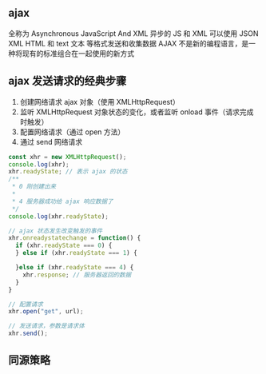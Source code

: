 ## ajax
全称为 Asynchronous JavaScript And XML 异步的 JS 和 XML
可以使用 JSON XML HTML 和 text 文本 等格式发送和收集数据
AJAX 不是新的编程语言，是一种将现有的标准组合在一起使用的新方式

## ajax 发送请求的经典步骤
1. 创建网络请求 ajax 对象（使用 XMLHttpRequest）
2. 监听 XMLHttpRequest 对象状态的变化，或者监听 onload 事件（请求完成时触发）
3. 配置网络请求（通过 open 方法）
4. 通过 send 网络请求

```js
const xhr = new XMLHttpRequest();
console.log(xhr);
xhr.readyState; // 表示 ajax 的状态
/**
 * 0 刚创建出来
 * 
 * 4 服务器成功给 ajax 响应数据了
 */
console.log(xhr.readyState);

// ajax 状态发生改变触发的事件
xhr.onreadystatechange = function() {
  if (xhr.readyState === 0) {
  } else if (xhr.readyState === 1) {

  }else if (xhr.readyState === 4) {
    xhr.response; // 服务器返回的数据
  }
}

// 配置请求
xhr.open("get", url);

// 发送请求，参数是请求体
xhr.send();
```

## 同源策略
